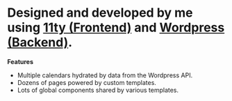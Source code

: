 # Designed and developed by me using [11ty (Frontend)](https://www.11ty.dev/) and [Wordpress (Backend)](https://wordpress.com/).

**Features**
- Multiple calendars hydrated by data from the Wordpress API.
- Dozens of pages powered by custom templates.
- Lots of global components shared by various templates.